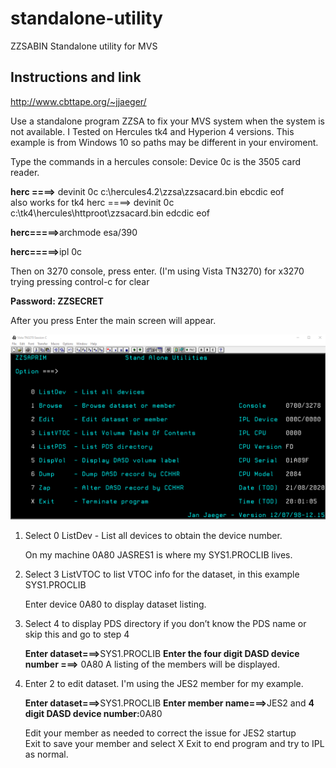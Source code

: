 # standalone-utility
ZZSABIN Standalone utility for MVS

## Instructions and link 

http://www.cbttape.org/~jjaeger/

Use a standalone program ZZSA to fix your MVS system when the system is not available.
I Tested  on Hercules tk4 and Hyperion 4 versions. This example is from Windows 10 so paths may be different in your enviroment.  

Type the commands in a hercules console: 
Device 0c is the 3505 card reader.

 <b>herc ====></b> devinit 0c c:\hercules4.2\zzsa\zzsacard.bin ebcdic eof   
     also works for tk4 herc ====> devinit 0c c:\tk4\hercules\httproot\zzsacard.bin edcdic eof

 <b>herc=====></b>archmode esa/390 

 <b>herc=====></b>ipl 0c  

Then on 3270 console, press enter. (I'm using Vista TN3270) for x3270 trying pressing control-c for clear

<b>Password: ZZSECRET</b> 
 
After you press Enter the main screen will appear.

 ![](https://github.com/JSnetSystems/mvs/blob/master/images/ZZSA_Main_Screen.png)


1. Select 0 ListDev - List all devices to obtain the device number.

   On my machine 0A80 JASRES1 is where my SYS1.PROCLIB lives.

2. Select 3 ListVTOC to list VTOC info for the dataset, in this example SYS1.PROCLIB
   
   Enter device 0A80 to display dataset listing.

3. Select 4 to display PDS directory if you don’t know the PDS name or skip this and go to step 4

   <b>Enter dataset===></b>SYS1.PROCLIB
   <b>Enter the four digit DASD device number ===></b> 0A80
   A listing of the members will be displayed.

4. Enter 2 to edit dataset. I'm using the JES2 member for my example.

   <b>Enter dataset===></b>SYS1.PROCLIB
   <b>Enter member name===></b>JES2
   and <b>4 digit DASD device number:</b>0A80

   Edit your member as needed to correct the issue for JES2 startup <br>
   Exit to save your member and select X Exit to end program and try to IPL as normal.
